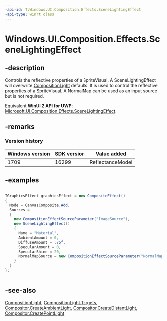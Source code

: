 ```yaml
---
-api-id: T:Windows.UI.Composition.Effects.SceneLightingEffect
-api-type: winrt class
---
```


<!-- Class syntax.
public class SceneLightingEffect : Windows.Graphics.Effects.IGraphicsEffect, Windows.Graphics.Effects.IGraphicsEffectSource, Windows.UI.Composition.Effects.ISceneLightingEffect
-->

# Windows.UI.Composition.Effects.SceneLightingEffect

## -description
Controls the reflective properties of a SpriteVisual. A SceneLightingEffect will overwrite [CompositionLight](../windows.ui.composition/compositionlight.md) defaults. It is used to control the reflective properties of a SpriteVisual. A NormalMap can be used as an input source but is not required.

Equivalent **WinUI 2 API for UWP**: [Microsoft.UI.Composition.Effects.SceneLightingEffect](/windows/winui/api/microsoft.ui.composition.effects.scenelightingeffect).

## -remarks

### Version history

| Windows version | SDK version | Value added |
| -- | -- | -- |
| 1709 | 16299 | ReflectanceModel |

## -examples


```csharp

IGraphicsEffect graphicsEffect = new CompositeEffect() 
{ 
  Mode = CanvasComposite.Add, 
  Sources = 
  { 
    new CompositionEffectSourceParameter("ImageSource"), 
    new SceneLightingEffect() 
    { 
      Name = "Material",                                     
      AmbientAmount = 0, 
      DiffuseAmount = .75f, 
      SpecularAmount = 0, 
      SpecularShine = 20, 
      NormalMapSource = new CompositionEffectSourceParameter("NormalMap"), 
    } 
  } 
}; 
       
```



## -see-also
[CompositionLight](../windows.ui.composition/compositionlight.md), [CompositionLight.Targets](../windows.ui.composition/compositionlight_targets.md), [Compositor.CreateAmbientLight](../windows.ui.composition/compositor_createambientlight_920812985.md), [Compositor.CreateDistantLight](../windows.ui.composition/compositor_createdistantlight_2124441775.md), [Compositor.CreatePointLight](../windows.ui.composition/compositor_createpointlight_53515673.md)

